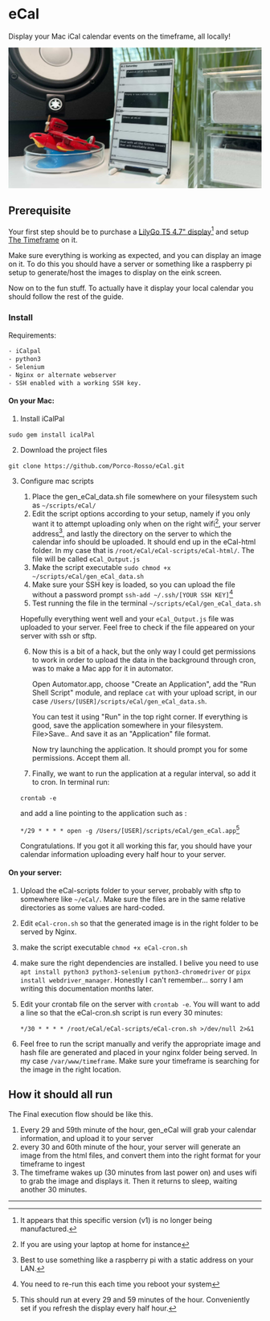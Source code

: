 # eCal
Display your Mac iCal calendar events on the timeframe, all locally!

![image of eCal](eCal_README_Image.jpg "Image of eCal")

## Prerequisite

Your first step should be to purchase a [LilyGo T5 4.7"
display](https://www.lilygo.cc/en-pl/products/t5-4-7-inch-e-paper)[^1] and setup [The Timeframe](https://gitlab.com/stavros/the-timeframe) on it. 

Make sure everything is working as expected, and you can display an image on it.
To do this you should have a server or something like a raspberry pi setup to generate/host the images to display on the eink screen.

Now on to the fun stuff. To actually have it display your local calendar you should follow the rest of the guide.

### Install

Requirements:
```
- iCalpal
- python3
- Selenium
- Nginx or alternate webserver
- SSH enabled with a working SSH key.
```

#### On your Mac:
1. Install iCalPal

`sudo gem install icalPal`

2. Download the project files

`git clone https://github.com/Porco-Rosso/eCal.git`

3. Configure mac scripts
	1. Place the gen_eCal_data.sh file somewhere on your filesystem such as `~/scripts/eCal/`
	2. Edit the script options according to your setup, namely if you only want it to attempt uploading only when on the right wifi[^2], your server address[^3], and lastly the directory on the server to which the calendar info should be uploaded. It should end up in the eCal-html folder. In my case that is `/root/eCal/eCal-scripts/eCal-html/`. The file will be called `eCal_Output.js`
	3. Make the script executable
	`sudo chmod +x ~/scripts/eCal/gen_eCal_data.sh`
	4. Make sure your SSH key is loaded, so you can upload the file without a password prompt `ssh-add ~/.ssh/[YOUR SSH KEY]`[^4]
	5. Test running the file in the terminal `~/scripts/eCal/gen_eCal_data.sh`
	
	Hopefully everything went well and your `eCal_Output.js` file was uploaded to your server. Feel free to check if the file appeared on your server with ssh or sftp.
	
	6. Now this is a bit of a hack, but the only way I could get permissions to work in order to upload the data in the background through cron, was to make a Mac app for it in automator.
	
		Open Automator.app, choose "Create an Application", add the "Run Shell Script" module, and replace `cat` with your upload script, in our case `/Users/[USER]/scripts/eCal/gen_eCal_data.sh`. 
		
		You can test it using "Run" in the top right corner. If everything is good, save the application somewhere in your filesystem. File>Save.. And save it as an "Application" file format.
		
		Now try launching the application. It should prompt you for some permissions. Accept them all.
		
	7. Finally, we want to run the application at a regular interval, so add it to cron. In terminal run:
	
	`crontab -e`
	
	and add a line pointing to the application such as :
	
	`*/29 * * * * open -g /Users/[USER]/scripts/eCal/gen_eCal.app`[^5]
	
	Congratulations. If you got it all working this far, you should have your calendar information uploading every half hour to your server.
	
#### On your server:
1. Upload the eCal-scripts folder to your server, probably with sftp to somewhere like `~/eCal/`. Make sure the files are in the same relative directories as some values are hard-coded.
2. Edit `eCal-cron.sh` so that the generated image is in the right folder to be served by Nginx.
4. make the script executable `chmod +x eCal-cron.sh`
5. make sure the right dependencies are installed. I belive you need to use `apt install python3 python3-selenium python3-chromedriver` or `pipx install webdriver_manager`. Honestly I can't remember... sorry I am writing this documentation months later.
6. Edit your crontab file on the server with `crontab -e`. You will want to add a line so that the eCal-cron.sh script is run every 30 minutes:

	`*/30 * * * * /root/eCal/eCal-scripts/eCal-cron.sh >/dev/null 2>&1`
	
7. Feel free to run the script manually and verify the appropriate image and hash file are generated and placed in your nginx folder being served. In my case `/var/www/timeframe`. Make sure your timeframe is searching for the image in the right location.


## How it should all run
The Final execution flow should be like this.

1. Every 29 and 59th minute of the hour, gen_eCal will grab your calendar information, and upload it to your server
2. every 30 and 60th minute of the hour, your server will generate an image from the html files, and convert them into the right format for your timeframe to ingest
3. The timeframe wakes up (30 minutes from last power on) and uses wifi to grab the image and displays it. Then it returns to sleep, waiting another 30 minutes.



---
[^1]: It appears that this specific version (v1) is no longer being manufactured.
[^2]: If you are using your laptop at home for instance
[^3]: Best to use something like a raspberry pi with a static address on your LAN.
[^4]: You need to re-run this each time you reboot your system
[^5]: This should run at every 29 and 59 minutes of the hour. Conveniently set if you refresh the display every half hour.